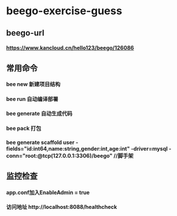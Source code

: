 # beego-exercise-guess
## beego-url
#### https://www.kancloud.cn/hello123/beego/126086
## 常用命令
#### bee new 新建项目结构
#### bee run 自动编译部署
#### bee generate 自动生成代码
#### bee pack 打包
#### bee generate scaffold user -fields="id:int64,name:string,gender:int,age:int" -driver=mysql -conn="root:@tcp(127.0.0.1:3306)/beego"  //脚手架
## 监控检查
#### app.conf加入EnableAdmin = true
#### 访问地址 http://localhost:8088/healthcheck
